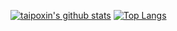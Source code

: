 [![taipoxin's github stats](https://github-readme-stats.vercel.app/api?username=taipoxin&theme=material-palenight&hide=contribs&count_private=true&show_icons=true)]()
[![Top Langs](https://github-readme-stats.vercel.app/api/top-langs/?username=taipoxin&theme=material-palenight&layout=compact&exclude_repo=express-server,AutoCpp&hide=CMake,Makefile,Pascal,HTML,Batchfile&langs_count=7)]()
